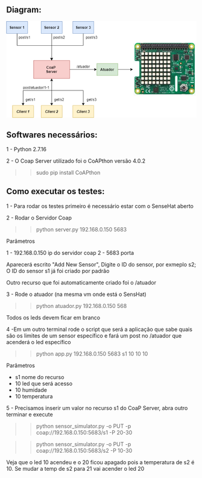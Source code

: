 Diagram:
----------------------

![Alt text](img/v.png?raw=true "Diagram")

Softwares necessários:
----------------------

1 - Python 2.7.16

2 - O Coap Server utilizado foi o CoAPthon versão 4.0.2

>> sudo pip install CoAPthon

Como executar os testes:
----------------------

1 - Para rodar os testes primeiro é necessário estar com o SenseHat aberto 

2 - Rodar o Servidor Coap

>> python server.py 192.168.0.150 5683

Parâmetros

1 - 192.168.0.150 ip do servidor coap
2 - 5683 porta

Aparecerá escrito "Add New Sensor", Digite o ID do sensor, por exmeplo s2; O ID do sensor s1 já foi criado por padrão

Outro recurso que foi automaticamente criado foi o /atuador

3 - Rode o atuador (na mesma vm onde está o SensHat)

>> python atuador.py 192.168.0.150 568

Todos os leds devem ficar em branco

4 -Em um outro terminal rode o script que será a aplicação que sabe quais são os limites
de um sensor específico e fará um post no /atuador que acenderá o led específico

>> python app.py 192.168.0.150 5683 s1 10 10 10

Parâmetros

- s1 nome do recurso
- 10 led que será acesso
- 10 humidade
- 10 temperatura

5 - Precisamos inserir um valor no recurso s1 do CoaP Server, abra outro terminar e execute 

>> python sensor_simulator.py -o PUT -p coap://192.168.0.150:5683/s1 -P 20-30

>> python sensor_simulator.py -o PUT -p coap://192.168.0.150:5683/s2 -P 10-30

Veja que o led 10 acendeu e o 20 ficou apagado pois a temperatura de s2 é 10. Se mudar a temp de s2
para 21 vai acender o led 20
